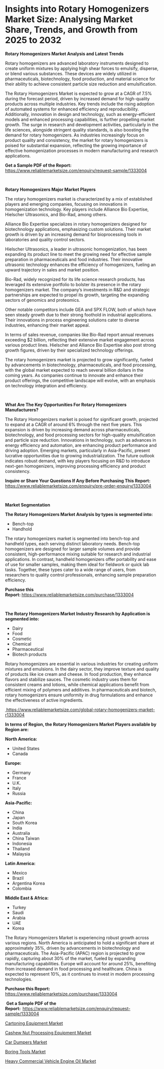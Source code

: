 <p><h1>Insights into Rotary Homogenizers Market Size: Analysing Market Share, Trends, and Growth from 2025 to 2032</h1></p><p><strong>Rotary Homogenizers Market Analysis and Latest Trends</strong></p>
<p><p>Rotary homogenizers are advanced laboratory instruments designed to create uniform mixtures by applying high shear forces to emulsify, disperse, or blend various substances. These devices are widely utilized in pharmaceuticals, biotechnology, food production, and material science for their ability to achieve consistent particle size reduction and emulsification. </p><p>The Rotary Homogenizers Market is expected to grow at a CAGR of 7.5% during the forecast period, driven by increased demand for high-quality products across multiple industries. Key trends include the rising adoption of automated systems for enhanced efficiency and reproducibility. Additionally, innovation in design and technology, such as energy-efficient models and enhanced processing capabilities, is further propelling market growth. The surge in research and development activities, particularly in the life sciences, alongside stringent quality standards, is also boosting the demand for rotary homogenizers. As industries increasingly focus on product quality and consistency, the market for rotary homogenizers is poised for substantial expansion, reflecting the growing importance of effective homogenization processes in modern manufacturing and research applications.</p></p>
<p><strong>Get a Sample PDF of the Report:&nbsp;</strong> <a href="https://www.reliablemarketsize.com/enquiry/request-sample/1333004?utm_campaign=2955&utm_medium=2&utm_source=Github&utm_content=ia&utm_term=24032025&utm_id=rotary-homogenizers">https://www.reliablemarketsize.com/enquiry/request-sample/1333004</a></p>
<p>&nbsp;</p>
<p><strong>Rotary Homogenizers Major Market Players</strong></p>
<p><p>The rotary homogenizers market is characterized by a mix of established players and emerging companies, focusing on innovations in homogenization technology. Key players include Alliance Bio Expertise, Hielscher Ultrasonics, and Bio-Rad, among others.</p><p>Alliance Bio Expertise specializes in rotary homogenizers designed for biotechnology applications, emphasizing custom solutions. Their market growth is driven by an increasing demand for bioprocessing tools in laboratories and quality control sectors. </p><p>Hielscher Ultrasonics, a leader in ultrasonic homogenization, has been expanding its product line to meet the growing need for effective sample preparation in pharmaceuticals and food industries. Their innovative ultrasonic technology enhances the efficiency of homogenizers, fueling an upward trajectory in sales and market position.</p><p>Bio-Rad, widely recognized for its life science research products, has leveraged its extensive portfolio to bolster its presence in the rotary homogenizers market. The company’s investments in R&D and strategic partnerships are expected to propel its growth, targeting the expanding sectors of genomics and proteomics.</p><p>Other notable competitors include GEA and SPX FLOW, both of which have seen steady growth due to their strong foothold in industrial applications. Their innovations in process engineering solutions cater to diverse industries, enhancing their market appeal.</p><p>In terms of sales revenue, companies like Bio-Rad report annual revenues exceeding $2 billion, reflecting their extensive market engagement across various product lines. Hielscher and Alliance Bio Expertise also post strong growth figures, driven by their specialized technology offerings.</p><p>The rotary homogenizers market is projected to grow significantly, fueled by advancements in biotechnology, pharmaceuticals, and food processing, with the global market expected to reach several billion dollars in the coming years. As companies continue to innovate and enhance their product offerings, the competitive landscape will evolve, with an emphasis on technology integration and efficiency.</p></p>
<p>&nbsp;</p>
<p><strong>What Are The Key Opportunities For Rotary Homogenizers Manufacturers?</strong></p>
<p><p>The Rotary Homogenizers market is poised for significant growth, projected to expand at a CAGR of around 6% through the next five years. This expansion is driven by increasing demand across pharmaceuticals, biotechnology, and food processing sectors for high-quality emulsification and particle size reduction. Innovations in technology, such as advances in energy efficiency and automation, are enhancing product performance and driving adoption. Emerging markets, particularly in Asia-Pacific, present lucrative opportunities due to growing industrialization. The future outlook indicates robust demand, with key players focusing on R&D to introduce next-gen homogenizers, improving processing efficiency and product consistency.</p></p>
<p><strong>Inquire or Share Your Questions If Any Before Purchasing This Report:</strong> <a href="https://www.reliablemarketsize.com/enquiry/pre-order-enquiry/1333004?utm_campaign=2955&utm_medium=2&utm_source=Github&utm_content=ia&utm_term=24032025&utm_id=rotary-homogenizers">https://www.reliablemarketsize.com/enquiry/pre-order-enquiry/1333004</a></p>
<p>&nbsp;</p>
<p><strong>Market Segmentation</strong></p>
<p><strong>The Rotary Homogenizers Market Analysis by types is segmented into:</strong></p>
<p><ul><li>Bench-top</li><li>Handhold</li></ul></p>
<p><p>The rotary homogenizers market is segmented into bench-top and handheld types, each serving distinct laboratory needs. Bench-top homogenizers are designed for larger sample volumes and provide consistent, high-performance mixing suitable for research and industrial applications. In contrast, handheld homogenizers offer portability and ease of use for smaller samples, making them ideal for fieldwork or quick lab tasks. Together, these types cater to a wide range of users, from researchers to quality control professionals, enhancing sample preparation efficiency.</p></p>
<p><strong>Purchase this Report:&nbsp;</strong><a href="https://www.reliablemarketsize.com/purchase/1333004?utm_campaign=2955&utm_medium=2&utm_source=Github&utm_content=ia&utm_term=24032025&utm_id=rotary-homogenizers">https://www.reliablemarketsize.com/purchase/1333004</a></p>
<p>&nbsp;</p>
<p><strong>The Rotary Homogenizers Market Industry Research by Application is segmented into:</strong></p>
<p><ul><li>Dairy</li><li>Food</li><li>Cosmetic</li><li>Chemical</li><li>Pharmaceutical</li><li>Biotech products</li></ul></p>
<p><p>Rotary homogenizers are essential in various industries for creating uniform mixtures and emulsions. In the dairy sector, they improve texture and quality of products like ice cream and cheese. In food production, they enhance flavors and stabilize sauces. The cosmetic industry uses them for consistent creams and lotions, while chemical applications benefit from efficient mixing of polymers and additives. In pharmaceuticals and biotech, rotary homogenizers ensure uniformity in drug formulations and enhance the effectiveness of active ingredients.</p></p>
<p><a href="https://www.reliablemarketsize.com/global-rotary-homogenizers-market-r1333004?utm_campaign=2955&utm_medium=2&utm_source=Github&utm_content=ia&utm_term=24032025&utm_id=rotary-homogenizers">&nbsp;https://www.reliablemarketsize.com/global-rotary-homogenizers-market-r1333004</a></p>
<p><strong>In terms of Region, the Rotary Homogenizers Market Players available by Region are:</strong></p>
<p>
    <p> <strong> North America: </strong>
        <ul>
            <li>United States</li>
            <li>Canada</li>
        </ul>
        </p> 
    <p> <strong> Europe: </strong>
        <ul>
            <li>Germany</li>
            <li>France</li>
            <li>U.K.</li>
            <li>Italy</li>
            <li>Russia</li>
        </ul>
        </p> 
    <p> <strong> Asia-Pacific: </strong>
        <ul>
            <li>China</li>
            <li>Japan</li>
            <li>South Korea</li>
            <li>India</li>
            <li>Australia</li>
            <li>China Taiwan</li>
            <li>Indonesia</li>
            <li>Thailand</li>
            <li>Malaysia</li>
        </ul>
        </p> 
    <p> <strong> Latin America: </strong>
        <ul>
            <li>Mexico</li>
            <li>Brazil</li>
            <li>Argentina Korea</li>
            <li>Colombia</li>
        </ul>
        </p> 
    <p> <strong> Middle East & Africa: </strong>
        <ul>
            <li>Turkey</li>
            <li>Saudi</li>
            <li>Arabia</li>
            <li>UAE</li>
            <li>Korea</li>
        </ul>
    </p>
    </p>
<p><p>The Rotary Homogenizers Market is experiencing robust growth across various regions. North America is anticipated to hold a significant share at approximately 35%, driven by advancements in biotechnology and pharmaceuticals. The Asia-Pacific (APAC) region is projected to grow rapidly, capturing about 30% of the market, fueled by expanding manufacturing capabilities. Europe will account for around 25%, benefiting from increased demand in food processing and healthcare. China is expected to represent 10%, as it continues to invest in modern processing technologies.</p></p>
<p><strong>Purchase this Report: </strong><a href="https://www.reliablemarketsize.com/purchase/1333004?utm_campaign=2955&utm_medium=2&utm_source=Github&utm_content=ia&utm_term=24032025&utm_id=rotary-homogenizers">https://www.reliablemarketsize.com/purchase/1333004</a></p>
<p>&nbsp;<strong>Get a Sample PDF of the Report:&nbsp;&nbsp;</strong><a href="https://www.reliablemarketsize.com/enquiry/request-sample/1333004?utm_campaign=2955&utm_medium=2&utm_source=Github&utm_content=ia&utm_term=24032025&utm_id=rotary-homogenizers">https://www.reliablemarketsize.com/enquiry/request-sample/1333004</a></p>
<p><strong></strong></p>
<p><p><a href="https://www.linkedin.com/pulse/global-analysis-cartoning-equipment-market-size-scope-2025-2032-qvm6f?utm_campaign=2955&utm_medium=2&utm_source=Github&utm_content=ia&utm_term=24032025&utm_id=rotary-homogenizers">Cartoning Equipment Market</a></p><p><a href="https://www.linkedin.com/pulse/cashew-nut-processing-equipment-market-size-set-grow-rapidly-rtchf?utm_campaign=2955&utm_medium=2&utm_source=Github&utm_content=ia&utm_term=24032025&utm_id=rotary-homogenizers">Cashew Nut Processing Equipment Market</a></p><p><a href="https://www.linkedin.com/pulse/detailed-car-dumpers-market-study-118-cagr-growth-trend-analysis-va3vf?utm_campaign=2955&utm_medium=2&utm_source=Github&utm_content=ia&utm_term=24032025&utm_id=rotary-homogenizers">Car Dumpers Market</a></p><p><a href="https://www.linkedin.com/pulse/in-depth-boring-tools-market-review-business-profiles-emerging-3wt8f?utm_campaign=2955&utm_medium=2&utm_source=Github&utm_content=ia&utm_term=24032025&utm_id=rotary-homogenizers">Boring Tools Market</a></p><p><a href="https://github.com/aidelndasse/Market-Research-Report-List-1/blob/main/heavy-commercial-vehicle-engine-oil-market.md?utm_campaign=2955&utm_medium=2&utm_source=Github&utm_content=ia&utm_term=24032025&utm_id=rotary-homogenizers">Heavy Commercial Vehicle Engine Oil Market</a></p></p>